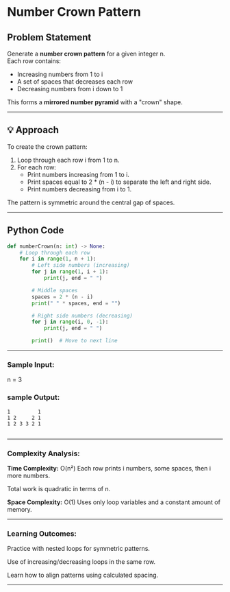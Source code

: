 # Number Crown Pattern

## Problem Statement

Generate a **number crown pattern** for a given integer n.  
Each row contains:
- Increasing numbers from 1 to i
- A set of spaces that decreases each row
- Decreasing numbers from i down to 1

This forms a **mirrored number pyramid** with a "crown" shape.

---

## 💡 Approach

To create the crown pattern:
1. Loop through each row i from 1 to n.
2. For each row:
   - Print numbers increasing from 1 to i.
   - Print spaces equal to 2 * (n - i) to separate the left and right side.
   - Print numbers decreasing from i to 1.

The pattern is symmetric around the central gap of spaces.

---

## Python Code

```python
def numberCrown(n: int) -> None:
    # Loop through each row
    for i in range(1, n + 1):
        # Left side numbers (increasing)
        for j in range(1, i + 1):
            print(j, end = " ")

        # Middle spaces
        spaces = 2 * (n - i)
        print(" " * spaces, end = "")

        # Right side numbers (decreasing)
        for j in range(i, 0, -1):
            print(j, end = " ")

        print()  # Move to next line

```
---

### Sample Input:
n = 3

### sample Output:
```
1         1 
1 2     2 1 
1 2 3 3 2 1 


```

---

### Complexity Analysis:
**Time Complexity:** O(n²)
Each row prints i numbers, some spaces, then i more numbers.

Total work is quadratic in terms of n.

**Space Complexity:** O(1)
Uses only loop variables and a constant amount of memory.

---
### Learning Outcomes:
Practice with nested loops for symmetric patterns.

Use of increasing/decreasing loops in the same row.

Learn how to align patterns using calculated spacing.

---

